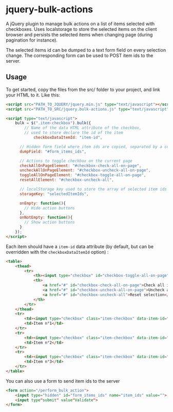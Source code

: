 jquery-bulk-actions
===================

A jQuery plugin to manage bulk actions on a list of items selected with checkboxes. Uses localstorage to store the selected items on the client browser and persists the selected items when changing page (during pagination for instance).

The selected items id can be dumped to a text form field on every selection change. The corresponding form can be used to POST item ids to the server.

Usage
-----

To get started, copy the files from the src/ folder to your project, and link your HTML to it. Like this:

``` html
<script src="PATH_TO_JQUERY/jquery.min.js" type="text/javascript"></script>
<script src="PATH_TO_SRC/jquery.bulk-actions.js" type="text/javascript"></script>

<script type="text/javascript">
    bulk = $(".item-checkbox").bulk({
    	// Name of the data HTML attribute of the checkbox, 
    	// used to store declare the id of the item
 			checkboxDataItemId: "item-id",

      // Hidden form field where item ids are copied, separated by a comma
      dumpField: "#form_items_ids",

      // Actions to toggle checkbox on the current page
      checkAllOnPageElement: "#checkbox-check-all-on-page",
      uncheckAllOnPageElement: "#checkbox-uncheck-all-on-page",
      toggleAllOnPageElement: "#checkbox-toggle-all-on-page",
      resetAllElement: "#checkbox-uncheck-all",

      // localStorage key used to store the array of selected item ids 
      storageKey: "selectedItemIds",

      onEmpty: function(){
        // Hide action buttons
      },
      onNotEmpty: function(){
        // Show action buttons
      }
    });
</script>
```

Each item should have a ``item-id`` data attribute (by default, but can be overridden with the ``checkboxDataItemId`` option) :

``` html
<table>
	<thead>
		<tr>
			<th><input type="checkbox" id="checkbox-toggle-all-on-page"/></th>
			<th>
				<a href="#" id="checkbox-check-all-on-page">Check all items on this page</a> | 
				<a href="#" id="checkbox-uncheck-all-on-page">Uncheck all items on this page</a> |
				<a href="#" id="checkbox-uncheck-all">Reset selection</a> |
			</th>
		</tr>
	</thead>
	<tr>
		<td><input type="checkbox" class="item-checkbox" data-item-id="56879" /></td>
		<td>Item n°1</td>
	</tr>
	<tr>
		<td><input type="checkbox" class="item-checkbox" data-item-id="568789" /></td>
		<td>Item n°2</td>
	</tr>
	<tr>
		<td><input type="checkbox" class="item-checkbox" data-item-id="568789" /></td>
		<td>Item n°3</td>
	</tr>
</table>	
```

You can also use a form to send item ids to the server

``` html
<form action="/perform_bulk_action">
	<input type="hidden" id="form_items_ids" name="item_ids" value="">
	<input type"submit" value"Validate">
</form>
```